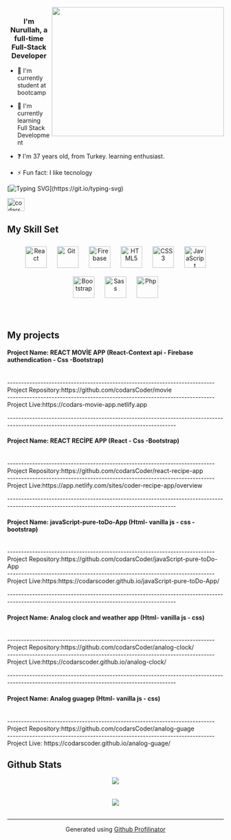 <div align="right">
<img src="https://thumbs.gfycat.com/ExemplaryFairFeline-max-1mb.gif" align="right" height="300" width="400" />
</div>  
  

### <div align="center">I'm Nurullah, a full-time Full-Stack Developer </div>  
  

- :telescope: I'm currently student at bootcamp
  

- :seedling: I'm currently learning Full Stack Development  
  

- :question: I'm 37 years old, from Turkey. learning enthusiast.  
  

- :zap: Fun fact: I like tecnology  

[![Typing SVG](https://readme-typing-svg.herokuapp.com?font=Timmana&size=30&duration=6000&color=F74747&center=true&vCenter=true&lines=%F0%9F%94%97+Connect+with+me...)](https://git.io/typing-svg)
<p align="left">
  <a href="https://www.linkedin.com/in/nurullah-arslan-889661237/" target="blank"><img align="center" src="https://raw.githubusercontent.com/rahuldkjain/github-profile-readme-generator/master/src/images/icons/Social/linked-in-alt.svg" alt="codarsCoder nurullah" height="30" width="40" /></a>
 

  

<br>


## My Skill Set
<div align="center">
<img style="margin: 10px" src="https://profilinator.rishav.dev/skills-assets/react-original-wordmark.svg" alt="React" height="50" />
<img style="margin: 10px" src="https://profilinator.rishav.dev/skills-assets/git-scm-icon.svg" alt="Git" height="50" />
<img style="margin: 10px" src="https://profilinator.rishav.dev/skills-assets/firebase.png" alt="Firebase" height="50" />
<img style="margin: 10px" src="https://profilinator.rishav.dev/skills-assets/html5-original-wordmark.svg" alt="HTML5" height="50" />
<img style="margin: 10px" src="https://profilinator.rishav.dev/skills-assets/css3-original-wordmark.svg" alt="CSS3" height="50" />
<img style="margin: 10px" src="https://profilinator.rishav.dev/skills-assets/javascript-original.svg" alt="JavaScript" height="50" />
<img style="margin: 10px" src="https://profilinator.rishav.dev/skills-assets/bootstrap-plain.svg" alt="Bootstrap" height="50" />
<img style="margin: 10px" src="https://profilinator.rishav.dev/skills-assets/sass-original.svg" alt="Sass" height="50" />
<img style="margin: 10px" src="https://profilinator.rishav.dev/skills-assets/php-original.svg" alt="Php" height="50" />
  
</div>

<br/>

<br/>  



## My projects
 <h4> Project Name:  REACT MOVİE APP (React-Context api - Firebase authendication - Css -Bootstrap)</h4> <br/> 
---------------------------------------------------------------------------<br/>
 Project Repository:https://github.com/codarsCoder/movie <br/>
 ---------------------------------------------------------------------------<br/>
 Project Live:https://codars-movie-app.netlify.app <br/>

-------------------------------------------------------------------------------------------------------------------------------------------<br/>
 <h4> Project Name:  REACT RECİPE APP (React - Css -Bootstrap)</h4> <br/> 
---------------------------------------------------------------------------<br/>
 Project Repository:https://github.com/codarsCoder/react-recipe-app <br/>
 ---------------------------------------------------------------------------<br/>
 Project Live:https://app.netlify.com/sites/coder-recipe-app/overview <br/>

-------------------------------------------------------------------------------------------------------------------------------------------<br/>
 <h4> Project Name:  javaScript-pure-toDo-App (Html- vanilla js - css -bootstrap)</h4> <br/> 
---------------------------------------------------------------------------<br/>
 Project Repository:https://github.com/codarsCoder/javaScript-pure-toDo-App <br/>
 ---------------------------------------------------------------------------<br/>
 Project Live:https:https://codarscoder.github.io/javaScript-pure-toDo-App/ <br/>

-------------------------------------------------------------------------------------------------------------------------------------------<br/>

<h4>  Project Name:  Analog clock and weather app (Html- vanilla js - css)</h4> <br/> 
---------------------------------------------------------------------------<br/>
 Project Repository:https://github.com/codarsCoder/analog-clock/ <br/>
 ---------------------------------------------------------------------------<br/>
 Project Live:https://codarscoder.github.io/analog-clock/ <br/>  
 
 
-------------------------------------------------------------------------------------------------------------------------------------------<br/>

 <h4> Project Name:  Analog guagep (Html- vanilla js - css)</h4> <br/> 
---------------------------------------------------------------------------<br/>
 Project Repository:https://github.com/codarsCoder/analog-guage <br/>
 ---------------------------------------------------------------------------<br/>
 Project Live: https://codarscoder.github.io/analog-guage/ <br/>


## Github Stats  
<div align="center"><img src="https://github-readme-stats.vercel.app/api?username=codarsCoder&show_icons=true&count_private=true&hide_border=true" align="center" /></div>  

<br/>  

  

<br/>  

<div align="center">
<img src="https://komarev.com/ghpvc/?username=codarsCoder&&style=flat-square" align="center" />
</div>  
  

<br/>  

  


----
<div align="center">Generated using <a href="https://profilinator.rishav.dev/" target="_blank">Github Profilinator</a></div>
